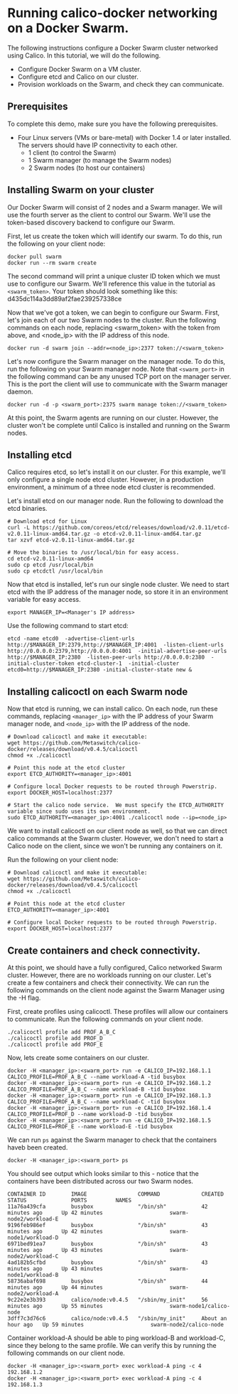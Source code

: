 # Running calico-docker networking on a Docker Swarm.
The following instructions configure a Docker Swarm cluster networked using Calico.  In this tutorial, we will do the following.
- Configure Docker Swarm on a VM cluster.
- Configure etcd and Calico on our cluster.
- Provision workloads on the Swarm, and check they can communicate.

## Prerequisites
To complete this demo, make sure you have the following prerequisites.
- Four Linux servers (VMs or bare-metal) with Docker 1.4 or later installed.  The servers should have IP connectivity to each other.
  - 1 client (to control the Swarm)
  - 1 Swarm manager (to manage the Swarm nodes)
  - 2 Swarm nodes (to host our containers)

## Installing Swarm on your cluster
Our Docker Swarm will consist of 2 nodes and a Swarm manager.  We will use the fourth server as the client to control our Swarm.  We'll use the token-based discovery backend to configure our Swarm.

First, let us create the token which will identify our swarm.  To do this, run the following on your client node:
```
docker pull swarm
docker run --rm swarm create
``` 

The second command will print a unique cluster ID token which we must use to configure our Swarm.  We'll reference this value in the tutorial as ```<swarm_token>```. Your token should look something like this: d435dc114a3dd89af2fae239257338ce

Now that we've got a token, we can begin to configure our Swarm.  First, let's join each of our two Swarm nodes to the
cluster.  Run the following commands on each node, replacing <swarm_token> with the token from above, and <node_ip> with the IP address of this node. 
```
docker run -d swarm join --addr=<node_ip>:2377 token://<swarm_token>
```

Let's now configure the Swarm manager on the manager node.  To do this, run the following on your Swarm manager node.  Note that ```<swarm_port>``` in the following command can be any unused TCP port on the manager server.  This is the port the client will use to communicate with the Swarm manager daemon.
```
docker run -d -p <swarm_port>:2375 swarm manage token://<swarm_token>
```

At this point, the Swarm agents are running on our cluster.  However, the cluster won't be complete until Calico is installed and running on the Swarm nodes.

## Installing etcd
Calico requires etcd, so let's install it on our cluster.  For this example, we'll only configure a single node etcd cluster.  However, in a production environment, a minimum of a three node etcd cluster is recommended.

Let's install etcd on our manager node.  Run the following to download the etcd binaries.
```
# Download etcd for Linux 
curl -L https://github.com/coreos/etcd/releases/download/v2.0.11/etcd-v2.0.11-linux-amd64.tar.gz -o etcd-v2.0.11-linux-amd64.tar.gz
tar xzvf etcd-v2.0.11-linux-amd64.tar.gz

# Move the binaries to /usr/local/bin for easy access.
cd etcd-v2.0.11-linux-amd64
sudo cp etcd /usr/local/bin
sudo cp etcdctl /usr/local/bin
```

Now that etcd is installed, let's run our single node cluster. We need to start etcd with the IP address of the manager
node, so store it in an environment variable for easy access.
```
export MANAGER_IP=<Manager's IP address>
```

Use the following command to start etcd:
```
etcd -name etcd0  -advertise-client-urls http://$MANAGER_IP:2379,http://$MANAGER_IP:4001  -listen-client-urls http://0.0.0.0:2379,http://0.0.0.0:4001  -initial-advertise-peer-urls http://$MANAGER_IP:2380  -listen-peer-urls http://0.0.0.0:2380  -initial-cluster-token etcd-cluster-1  -initial-cluster etcd0=http://$MANAGER_IP:2380 -initial-cluster-state new &

```

## Installing calicoctl on each Swarm node
Now that etcd is running, we can install calico.  On each node, run these commands, replacing ```<manager_ip>``` with the IP address of your Swarm manager node, and ```<node_ip>``` with the IP address of the node.
```
# Download calicoctl and make it executable:
wget https://github.com/Metaswitch/calico-docker/releases/download/v0.4.5/calicoctl
chmod +x ./calicoctl

# Point this node at the etcd cluster
export ETCD_AUTHORITY=<manager_ip>:4001

# Configure local Docker requests to be routed through Powerstrip.
export DOCKER_HOST=localhost:2377

# Start the calico node service.  We must specify the ETCD_AUTHORITY variable since sudo uses its own environment.
sudo ETCD_AUTHORITY=<manager_ip>:4001 ./calicoctl node --ip=<node_ip>
```

We want to install calicoctl on our client node as well, so that we can direct calico commands at the Swarm cluster. However, we don't need to start a Calico node on the client, since we won't be running any containers on it.

Run the following on your client node:
```
# Download calicoctl and make it executable:
wget https://github.com/Metaswitch/calico-docker/releases/download/v0.4.5/calicoctl
chmod +x ./calicoctl

# Point this node at the etcd cluster
ETCD_AUTHORITY=<manager_ip>:4001

# Configure local Docker requests to be routed through Powerstrip.
export DOCKER_HOST=localhost:2377
```

## Create containers and check connectivity.
At this point, we should have a fully configured, Calico networked Swarm cluster.  However, there are no workloads running on our cluster.  Let's create a few containers and check their connectivity.  We can run the following commands on the client node against the Swarm Manager using the -H flag.

First, create profiles using calicoctl.  These profiles will allow our containers to communicate. Run the following commands on your client node.
```
./calicoctl profile add PROF_A_B_C
./calicoctl profile add PROF_D
./calicoctl profile add PROF_E
```

Now, lets create some containers on our cluster.
```
docker -H <manager_ip>:<swarm_port> run -e CALICO_IP=192.168.1.1 CALICO_PROFILE=PROF_A_B_C --name workload-A -tid busybox
docker -H <manager_ip>:<swarm_port> run -e CALICO_IP=192.168.1.2 CALICO_PROFILE=PROF_A_B_C --name workload-B -tid busybox
docker -H <manager_ip>:<swarm_port> run -e CALICO_IP=192.168.1.3 CALICO_PROFILE=PROF_A_B_C --name workload-C -tid busybox
docker -H <manager_ip>:<swarm_port> run -e CALICO_IP=192.168.1.4 CALICO_PROFILE=PROF_D --name workload-D -tid busybox
docker -H <manager_ip>:<swarm_port> run -e CALICO_IP=192.168.1.5 CALICO_PROFILE=PROF_E --name workload-E -tid busybox
```

We can run ```ps``` against the Swarm manager to check that the containers haveb been created. 
```
docker -H <manager_ip>:<swarm_port> ps
```

You should see output which looks similar to this - notice that the containers have been distributed across our two Swarm nodes.
```
CONTAINER ID        IMAGE                COMMAND             CREATED             STATUS              PORTS         NAMES
11a76a439cfa        busybox              "/bin/sh"           42 minutes ago      Up 42 minutes                     swarm-node2/workload-E
9196feb986ef        busybox              "/bin/sh"           43 minutes ago      Up 42 minutes                     swarm-node1/workload-D
6971bed91ea7        busybox              "/bin/sh"           43 minutes ago      Up 43 minutes                     swarm-node2/workload-C
4ad182b5cfbd        busybox              "/bin/sh"           43 minutes ago      Up 43 minutes                     swarm-node1/workload-B
58736abaf698        busybox              "/bin/sh"           44 minutes ago      Up 44 minutes                     swarm-node2/workload-A
9c22e2e3b393        calico/node:v0.4.5   "/sbin/my_init"     56 minutes ago      Up 55 minutes                     swarm-node1/calico-node
3dff7c3d76c6        calico/node:v0.4.5   "/sbin/my_init"     About an hour ago   Up 59 minutes                     swarm-node2/calico-node
```

Container workload-A should be able to ping workload-B and workload-C, since they belong to the same profile.  We can
verify this by running the following commands on our client node.
```
docker -H <manager_ip>:<swarm_port> exec workload-A ping -c 4 192.168.1.2 
docker -H <manager_ip>:<swarm_port> exec workload-A ping -c 4 192.168.1.3 
```
